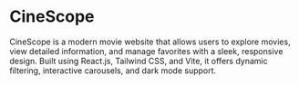 # CineScope
CineScope is a modern movie website that allows users to explore movies, view detailed information, and manage favorites with a sleek, responsive design. Built using React.js, Tailwind CSS, and Vite, it offers dynamic filtering, interactive carousels, and dark mode support.
